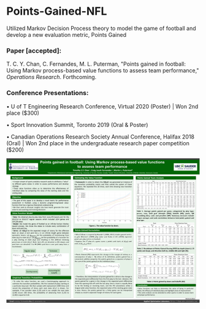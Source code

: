 # Points-Gained-NFL
Utilized Markov Decision Process theory to model the game of football and develop a new evaluation metric, Points Gained

### Paper [accepted]:

T. C. Y. Chan, C. Fernandes, M. L. Puterman, "Points gained in football: Using Markov process-based value functions to assess team performance," *Operations Research*. Forthcoming.

### Conference Presentations:

•	U of T Engineering Research Conference, Virtual 2020 (Poster) | Won 2nd place ($300)

•	Sport Innovation Summit, Toronto 2019 (Oral & Poster)

•	Canadian Operations Research Society Annual Conference, Halifax 2018 (Oral) | Won 2nd place in the undergraduate research paper competition ($200)  

![picture](SPIN_2019_Poster_Points_Gained.png)
